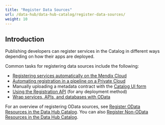 ```yaml
---
title: "Register Data Sources"
url: /data-hub/data-hub-catalog/register-data-sources/
weight: 10
---
```

## Introduction

Publishing developers can register services in the Catalog in different ways depending on how their apps are deployed.

Common tasks for registering data sources include the following:

* [Registering services automatically on the Mendix Cloud](/data-hub/data-hub-catalog/register-data/#mendix-cloud)
* [Automating registration in a pipeline on a Private Cloud](/data-hub/data-hub-catalog/automate-registration/)
* Manually uploading a metadata contract with the [Catalog UI form](/data-hub/data-hub-catalog/register-data/#registration-form)
* [Using the Registration API](/data-hub/data-hub-catalog/register-data/#register-services) (for any deployment method)
* [Wrap services, APIs, and databases with OData](/refguide/wrap-services-odata/)

For an overview of registering OData sources, see [Register OData Resources in the Data Hub Catalog](/data-hub/data-hub-catalog/register-data/). You can also [Register Non-OData Resources in the Data Hub Catalog](/data-hub/data-hub-catalog/register-non-odata-resources/). 

